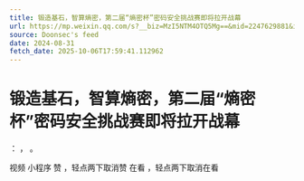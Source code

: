 ```yaml
---
title: 锻造基石，智算熵密，第二届“熵密杯”密码安全挑战赛即将拉开战幕
url: https://mp.weixin.qq.com/s?__biz=MzI5NTM4OTQ5Mg==&mid=2247629881&idx=1&sn=cdd7d0605a9fce81c3058b87f27717b1
source: Doonsec's feed
date: 2024-08-31
fetch_date: 2025-10-06T17:59:41.112962
---
```


# 锻造基石，智算熵密，第二届“熵密杯”密码安全挑战赛即将拉开战幕

：
，
。

视频
小程序
赞
，轻点两下取消赞
在看
，轻点两下取消在看